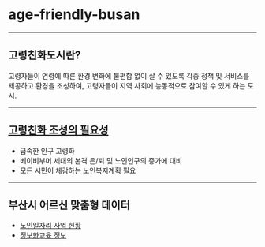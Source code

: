 # age-friendly-busan
***
## 고령친화도시란?
고령자들이 연령에 따른 환경 변화에 불편함 없이 살 수 있도록 각종 정책 및 서비스를 제공하고 환경을 조성하여, 고령자들이 지역 사회에 능동적으로 참여할 수 있게 하는 도시.
***
## [고령친화 조성의 필요성](http://afc.bswdi.re.kr/Page.do?code=C101&menu=1)
* 급속한 인구 고령화
* 베이비부머 세대의 본격 은/퇴 및 노인인구의 증가에 대비
* 모든 시민이 체감하는 노인복지계획 필요
***
## 부산시 어르신 맞춤형 데이터
* [노인일자리 사업 현황](https://data.busan.go.kr/dataSet/detail.nm?contentId=10&publicdatapk=15034025)
* [정보화교육 정보](https://data.busan.go.kr/dataSet/detail.nm?contentId=10&publicdatapk=15034019)
